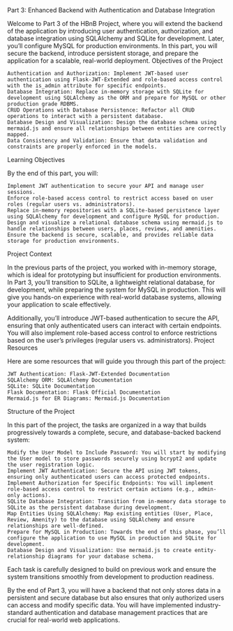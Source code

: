 
Part 3: Enhanced Backend with Authentication and Database Integration

Welcome to Part 3 of the HBnB Project, where you will extend the backend of the application by introducing user authentication, authorization, and database integration using SQLAlchemy and SQLite for development. Later, you’ll configure MySQL for production environments. In this part, you will secure the backend, introduce persistent storage, and prepare the application for a scalable, real-world deployment.
Objectives of the Project

    Authentication and Authorization: Implement JWT-based user authentication using Flask-JWT-Extended and role-based access control with the is_admin attribute for specific endpoints.
    Database Integration: Replace in-memory storage with SQLite for development using SQLAlchemy as the ORM and prepare for MySQL or other production grade RDBMS.
    CRUD Operations with Database Persistence: Refactor all CRUD operations to interact with a persistent database.
    Database Design and Visualization: Design the database schema using mermaid.js and ensure all relationships between entities are correctly mapped.
    Data Consistency and Validation: Ensure that data validation and constraints are properly enforced in the models.

Learning Objectives

By the end of this part, you will:

    Implement JWT authentication to secure your API and manage user sessions.
    Enforce role-based access control to restrict access based on user roles (regular users vs. administrators).
    Replace in-memory repositories with a SQLite-based persistence layer using SQLAlchemy for development and configure MySQL for production.
    Design and visualize a relational database schema using mermaid.js to handle relationships between users, places, reviews, and amenities.
    Ensure the backend is secure, scalable, and provides reliable data storage for production environments.

Project Context

In the previous parts of the project, you worked with in-memory storage, which is ideal for prototyping but insufficient for production environments. In Part 3, you’ll transition to SQLite, a lightweight relational database, for development, while preparing the system for MySQL in production. This will give you hands-on experience with real-world database systems, allowing your application to scale effectively.

Additionally, you’ll introduce JWT-based authentication to secure the API, ensuring that only authenticated users can interact with certain endpoints. You will also implement role-based access control to enforce restrictions based on the user’s privileges (regular users vs. administrators).
Project Resources

Here are some resources that will guide you through this part of the project:

    JWT Authentication: Flask-JWT-Extended Documentation
    SQLAlchemy ORM: SQLAlchemy Documentation
    SQLite: SQLite Documentation
    Flask Documentation: Flask Official Documentation
    Mermaid.js for ER Diagrams: Mermaid.js Documentation

Structure of the Project

In this part of the project, the tasks are organized in a way that builds progressively towards a complete, secure, and database-backed backend system:

    Modify the User Model to Include Password: You will start by modifying the User model to store passwords securely using bcrypt2 and update the user registration logic.
    Implement JWT Authentication: Secure the API using JWT tokens, ensuring only authenticated users can access protected endpoints.
    Implement Authorization for Specific Endpoints: You will implement role-based access control to restrict certain actions (e.g., admin-only actions).
    SQLite Database Integration: Transition from in-memory data storage to SQLite as the persistent database during development.
    Map Entities Using SQLAlchemy: Map existing entities (User, Place, Review, Amenity) to the database using SQLAlchemy and ensure relationships are well-defined.
    Prepare for MySQL in Production: Towards the end of this phase, you’ll configure the application to use MySQL in production and SQLite for development.
    Database Design and Visualization: Use mermaid.js to create entity-relationship diagrams for your database schema.

Each task is carefully designed to build on previous work and ensure the system transitions smoothly from development to production readiness.

By the end of Part 3, you will have a backend that not only stores data in a persistent and secure database but also ensures that only authorized users can access and modify specific data. You will have implemented industry-standard authentication and database management practices that are crucial for real-world web applications.
